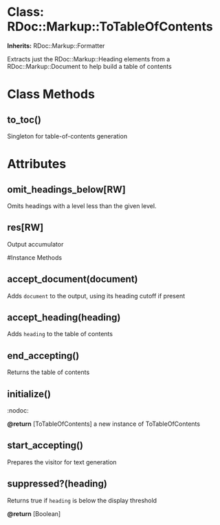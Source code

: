 # Class: RDoc::Markup::ToTableOfContents
**Inherits:** RDoc::Markup::Formatter
    

Extracts just the RDoc::Markup::Heading elements from a RDoc::Markup::Document
to help build a table of contents


# Class Methods
## to_toc() [](#method-c-to_toc)
Singleton for table-of-contents generation
# Attributes
## omit_headings_below[RW] [](#attribute-i-omit_headings_below)
Omits headings with a level less than the given level.

## res[RW] [](#attribute-i-res)
Output accumulator


#Instance Methods
## accept_document(document) [](#method-i-accept_document)
Adds `document` to the output, using its heading cutoff if present

## accept_heading(heading) [](#method-i-accept_heading)
Adds `heading` to the table of contents

## end_accepting() [](#method-i-end_accepting)
Returns the table of contents

## initialize() [](#method-i-initialize)
:nodoc:

**@return** [ToTableOfContents] a new instance of ToTableOfContents

## start_accepting() [](#method-i-start_accepting)
Prepares the visitor for text generation

## suppressed?(heading) [](#method-i-suppressed?)
Returns true if `heading` is below the display threshold

**@return** [Boolean] 

